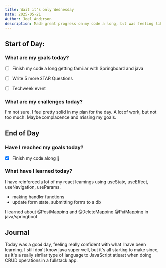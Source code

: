 ```yaml
---
title: Wait it's only Wednesday
Date: 2025-05-21
Author: Joel Anderson
description: Made great progress on my code a long, but was feeling like I needed more time, but it's only Wednesday.
---
```


## Start of Day:

### What are my goals today?
- [ ] Finish my code a long getting familiar with Springboard and java
- [ ] Write 5 more STAR Questions
- [ ] Techweek event


### What are my challenges today?
I'm not sure. I feel pretty solid in my plan for the day. A lot of work, but not too much. Maybe complacence and missing my goals.

## End of Day

### Have I reached my goals today?
-[x] Finish my code along :raised_hands:

### What have I learned today?
I have reinforced a lot of my react learnings using useState, useEffect, useNavigation, useParams.
  - making handler functions
  - update form state, submitting forms to a db

I learned about @PostMapping and @DeleteMapping @PutMapping in java/springboot

## Journal
Today was a good day, feeling really confident with what I have been learning. I still don't know java super well, but it's all starting to make since, as it's a really similar type of language to JavaScript atleast when doing CRUD operations in a fullstack app.


